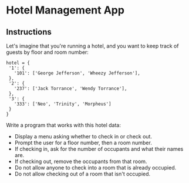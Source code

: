 # Hotel Management App

## Instructions

Let's imagine that you're running a hotel, and you want to keep track of guests by floor and room number:

```
hotel = {
 '1': {
   '101': ['George Jefferson', 'Wheezy Jefferson'],
 },
 '2': {
   '237': ['Jack Torrance', 'Wendy Torrance'],
 },
 '3': {
   '333': ['Neo', 'Trinity', 'Morpheus']
 }
}
```

Write a program that works with this hotel data:

* Display a menu asking whether to check in or check out.
* Prompt the user for a floor number, then a room number.
* If checking in, ask for the number of occupants and what their names are.
* If checking out, remove the occupants from that room.
* Do not allow anyone to check into a room that is already occupied.
* Do not allow checking out of a room that isn't occupied.
